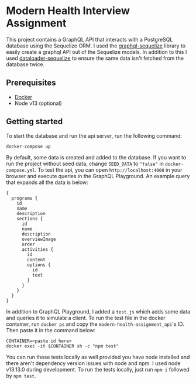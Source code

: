# Modern Health Interview Assignment

This project contains a GraphQL API that interacts with a PostgreSQL database using the Sequelize ORM. I used the [graphql-sequelize](https://github.com/mickhansen/graphql-sequelize) library to easily create a graphql API out of the Sequelize models. In addition to this I used [dataloader-sequelize](https://github.com/mickhansen/dataloader-sequelize) to ensure the same data isn't fetched from the database twice.

## Prerequisites

- [Docker](https://www.docker.com/get-started)
- Node v13 (optional)

## Getting started

To start the database and run the api server, run the following command:

```shell
docker-compose up
```

By default, some data is created and added to the database. If you want to run the project without seed data, change `SEED_DATA` to `"false"` in `docker-compose.yml`. To test the api, you can open `http://localhost:4000` in your browser and execute queries in the GraphQL Playground. An example query that expands all the data is below:

```
{
  programs {
    id
    name
    description
    sections {
      id
      name
      description
      overviewImage
      order
      activities {
        id
        content
        options {
          id
          text
        }
      }
    }
  }
}
```

In addition to GraphQL Playground, I added a `test.js` which adds some data and queries it to simulate a client. To run the test file in the docker container, run `docker ps` and copy the `modern-health-assignment_api`'s ID. Then paste it in the command below:

```
CONTAINER=<paste id here>
docker exec -it $CONTAINER sh -c "npm test"
```

You can run these tests locally as well provided you have node installed and there aren't dependency version issues with node and npm. I used node v13.13.0 during development. To run the tests locally, just run `npm i` followed by `npm test`.
